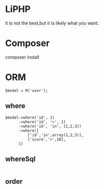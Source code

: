 # LiPHP

it is not the best,but it is likely what you want.

# Composer

composer install

# ORM
```
$model = M('user');
```
## where
```
$model->where('id', 1)
      ->where('id', '>', 1)
      ->where('id', 'in', [1,2,3])
      ->where([
          ['id','in',array(1,2,3)],
          ['score','>',10],
      ])
```
## whereSql
```

```
## order




